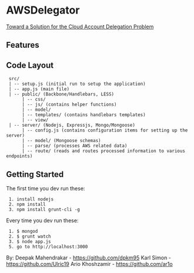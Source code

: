 AWSDelegator
=============
[Toward a Solution for the Cloud Account Delegation Problem](http://www.mikesmit.com/wp-content/papercite-data/pdf/casconett2014.pdf)

## Features


## Code Layout
     src/
     | -- setup.js (initial run to setup the application)
     | -- app.js (main file)
     | -- public/ (Backbone/Handlebars, LESS)
          | -- css/
          | -- js/ (contains helper functions)
          | -- model/ 
          | -- templates/ (contains handlebars templates)
          | -- view/
     | -- server/ (Nodejs, Expressjs, Mongo/Mongoose)
          | -- config.js (contains configuration items for setting up the server)
          | -- model/ (Mongoose schemas)
          | -- parse/ (processes AWS related data)
          | -- route/ (reads and routes processed information to various endpoints)


## Getting Started
 
 The first time you dev run these:
    
     1. install nodejs
     2. npm install
     3. npm install grunt-cli -g

 Every time you dev run these:
 
     1. $ mongod 
     2. $ grunt watch
     3. $ node app.js
     5. go to http://localhost:3000

By:
Deepak Mahendrakar - https://github.com/dpkm95
Karl Simon - https://github.com/Ulric19
Ario Khoshzamir - https://github.com/ar1o

